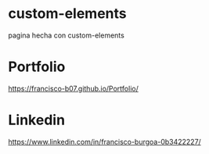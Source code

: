 # custom-elements

pagina hecha con custom-elements

# Portfolio

https://francisco-b07.github.io/Portfolio/

# Linkedin

https://www.linkedin.com/in/francisco-burgoa-0b3422227/
